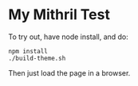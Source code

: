 My Mithril Test
===============

To try out, have node install, and do:

    npm install
    ./build-theme.sh

Then just load the page in a browser.
